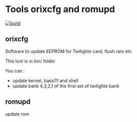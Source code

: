 # Tools orixcfg and romupd

[![build](https://github.com/orix-software/orixcfg/actions/workflows/main.yml/badge.svg?branch=master)](https://github.com/orix-software/orixcfg/actions/workflows/main.yml)

## orixcfg

Software to update EEPROM for Twilighte card, flush ram etc

This tool is in bin/ folder

You can :
* update kernel, basic11 and shell
* update bank 4,3,2,1 of the first set of twilighte bank

## romupd

update rom
